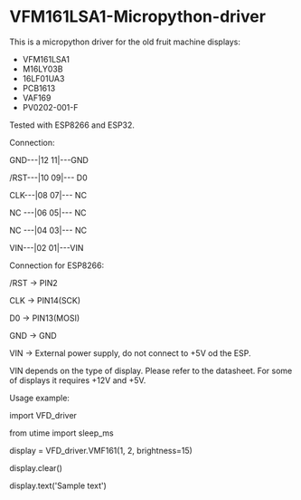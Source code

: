 # VFM161LSA1-Micropython-driver

This is a micropython driver for the old fruit machine displays:
- VFM161LSA1
- M16LY03B
- 16LF01UA3
- PCB1613
- VAF169 
- PV0202-001-F

Tested with ESP8266 and ESP32.

Connection:

 GND---|12 11|---GND
 
/RST---|10 09|--- D0

 CLK---|08 07|--- NC
 
 NC ---|06 05|--- NC
 
 NC ---|04 03|--- NC
 
 VIN---|02 01|---VIN
 
 
 Connection for ESP8266:
 
 /RST -> PIN2
 
  CLK -> PIN14(SCK)
  
  D0  -> PIN13(MOSI)
  
  GND -> GND
  
  VIN -> External power supply, do not connect to +5V od the ESP.
  
 VIN depends on the type of display. Please refer to the datasheet. For some of displays it requires +12V and +5V.
 
Usage example:

import VFD_driver

from utime import sleep_ms

display = VFD_driver.VMF161(1, 2, brightness=15)

display.clear()

display.text('Sample text')

